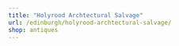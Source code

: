 ```yaml
---
title: "Holyrood Archtectural Salvage"
url: /edinburgh/holyrood-archtectural-salvage/
shop: antiques
---
```

